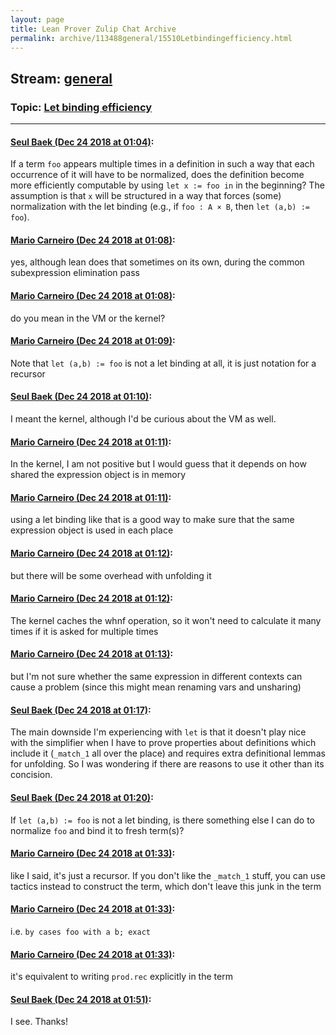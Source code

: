 ```yaml
---
layout: page
title: Lean Prover Zulip Chat Archive 
permalink: archive/113488general/15510Letbindingefficiency.html
---
```


## Stream: [general](index.html)
### Topic: [Let binding efficiency](15510Letbindingefficiency.html)

---

#### [Seul Baek (Dec 24 2018 at 01:04)](https://leanprover.zulipchat.com/#narrow/stream/113488-general/topic/Let%20binding%20efficiency/near/152446520):
If a term `foo` appears multiple times in a definition in such a way that each occurrence of it will have to be normalized,  does the definition become more efficiently computable by using `let x := foo in` in the beginning? The assumption is that `x` will be structured in a way that forces (some) normalization with the let binding (e.g., if `foo : A × B`, then `let (a,b) := foo`).

#### [Mario Carneiro (Dec 24 2018 at 01:08)](https://leanprover.zulipchat.com/#narrow/stream/113488-general/topic/Let%20binding%20efficiency/near/152446627):
yes, although lean does that sometimes on its own, during the common subexpression elimination pass

#### [Mario Carneiro (Dec 24 2018 at 01:08)](https://leanprover.zulipchat.com/#narrow/stream/113488-general/topic/Let%20binding%20efficiency/near/152446628):
do you mean in the VM or the kernel?

#### [Mario Carneiro (Dec 24 2018 at 01:09)](https://leanprover.zulipchat.com/#narrow/stream/113488-general/topic/Let%20binding%20efficiency/near/152446634):
Note that `let (a,b) := foo` is not a let binding at all, it is just notation for a recursor

#### [Seul Baek (Dec 24 2018 at 01:10)](https://leanprover.zulipchat.com/#narrow/stream/113488-general/topic/Let%20binding%20efficiency/near/152446693):
I meant the kernel, although I'd be curious about the VM as well.

#### [Mario Carneiro (Dec 24 2018 at 01:11)](https://leanprover.zulipchat.com/#narrow/stream/113488-general/topic/Let%20binding%20efficiency/near/152446698):
In the kernel, I am not positive but I would guess that it depends on how shared the expression object is in memory

#### [Mario Carneiro (Dec 24 2018 at 01:11)](https://leanprover.zulipchat.com/#narrow/stream/113488-general/topic/Let%20binding%20efficiency/near/152446700):
using a let binding like that is a good way to make sure that the same expression object is used in each place

#### [Mario Carneiro (Dec 24 2018 at 01:12)](https://leanprover.zulipchat.com/#narrow/stream/113488-general/topic/Let%20binding%20efficiency/near/152446702):
but there will be some overhead with unfolding it

#### [Mario Carneiro (Dec 24 2018 at 01:12)](https://leanprover.zulipchat.com/#narrow/stream/113488-general/topic/Let%20binding%20efficiency/near/152446745):
The kernel caches the whnf operation, so it won't need to calculate it many times if it is asked for multiple times

#### [Mario Carneiro (Dec 24 2018 at 01:13)](https://leanprover.zulipchat.com/#narrow/stream/113488-general/topic/Let%20binding%20efficiency/near/152446751):
but I'm not sure whether the same expression in different contexts can cause a problem (since this might mean renaming vars and unsharing)

#### [Seul Baek (Dec 24 2018 at 01:17)](https://leanprover.zulipchat.com/#narrow/stream/113488-general/topic/Let%20binding%20efficiency/near/152446851):
The main downside I'm experiencing with `let` is that it doesn't play nice with the simplifier when I have to prove properties about definitions which include it (`_match_1` all over the place) and requires extra definitional lemmas for unfolding. So I was wondering if there are reasons to use it other than its concision.

#### [Seul Baek (Dec 24 2018 at 01:20)](https://leanprover.zulipchat.com/#narrow/stream/113488-general/topic/Let%20binding%20efficiency/near/152446991):
If `let (a,b) := foo` is not a let binding, is there something else I can do to normalize `foo` and bind it to fresh term(s)?

#### [Mario Carneiro (Dec 24 2018 at 01:33)](https://leanprover.zulipchat.com/#narrow/stream/113488-general/topic/Let%20binding%20efficiency/near/152447329):
like I said, it's just a recursor. If you don't like the `_match_1` stuff, you can use tactics instead to construct the term, which don't leave this junk in the term

#### [Mario Carneiro (Dec 24 2018 at 01:33)](https://leanprover.zulipchat.com/#narrow/stream/113488-general/topic/Let%20binding%20efficiency/near/152447337):
i.e. `by cases foo with a b; exact`

#### [Mario Carneiro (Dec 24 2018 at 01:33)](https://leanprover.zulipchat.com/#narrow/stream/113488-general/topic/Let%20binding%20efficiency/near/152447343):
it's equivalent to writing `prod.rec` explicitly in the term

#### [Seul Baek (Dec 24 2018 at 01:51)](https://leanprover.zulipchat.com/#narrow/stream/113488-general/topic/Let%20binding%20efficiency/near/152447817):
I see. Thanks!

